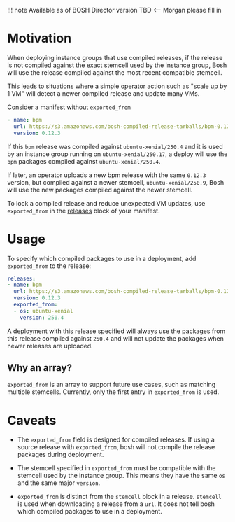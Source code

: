 !!! note
    Available as of BOSH Director version TBD <-- Morgan please fill in

# Motivation

When deploying instance groups that use compiled releases,
if the release is not compiled against the exact stemcell used by the instance group,
Bosh will use the release compiled against the most recent compatible stemcell.

This leads to situations where a simple operator action such as "scale up by 1 VM"
will detect a newer compiled release and update many VMs.

Consider a manifest without `exported_from`

```yml
- name: bpm
  url: https://s3.amazonaws.com/bosh-compiled-release-tarballs/bpm-0.12.3-ubuntu-xenial-250.4.tgz
  version: 0.12.3
```

If this `bpm` release was compiled against `ubuntu-xenial/250.4`
and it is used by an instance group running on `ubuntu-xenial/250.17`,
a deploy will use the `bpm` packages compiled against `ubuntu-xenial/250.4`.

If later, an operator uploads a new bpm release with the same `0.12.3` version,
but compiled against a newer stemcell, `ubuntu-xenial/250.9`,
Bosh will use the new packages compiled against the newer stemcell.

To lock a compiled release and reduce unexpected VM updates,
use `exported_from` in the [releases](deployment-manifest.md#releases) block of your manifest.

# Usage

To specify which compiled packages to use in a deployment, add `exported_from` to the release:

```yml
releases:
- name: bpm
  url: https://s3.amazonaws.com/bosh-compiled-release-tarballs/bpm-0.12.3-ubuntu-xenial-250.4.tgz
  version: 0.12.3
  exported_from:
  - os: ubuntu-xenial
    version: 250.4
```

A deployment with this release specified will always use the packages from this release
compiled against `250.4` and will not update the packages
when newer releases are uploaded.

## Why an array?

`exported_from` is an array to support future use cases, such as matching multiple stemcells.
Currently, only the first entry in `exported_from` is used.

# Caveats

- The `exported_from` field is designed for compiled releases.
If using a source release with `exported_from`,
bosh will not compile the release packages during deployment.

- The stemcell specified in `exported_from` must be compatible
with the stemcell used by the instance group.
This means they have the same `os` and the same major `version`.

- `exported_from` is distinct from the `stemcell` block in a release.
`stemcell` is used when downloading a release from a `url`.
It does not tell bosh which compiled packages to use in a deployment.
